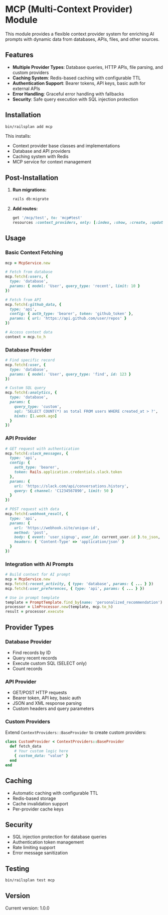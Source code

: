 # MCP (Multi-Context Provider) Module

This module provides a flexible context provider system for enriching AI prompts with dynamic data from databases, APIs, files, and other sources.

## Features

- **Multiple Provider Types**: Database queries, HTTP APIs, file parsing, and custom providers
- **Caching System**: Redis-based caching with configurable TTL
- **Authentication Support**: Bearer tokens, API keys, basic auth for external APIs
- **Error Handling**: Graceful error handling with fallbacks
- **Security**: Safe query execution with SQL injection protection

## Installation

```bash
bin/railsplan add mcp
```

This installs:
- Context provider base classes and implementations
- Database and API providers
- Caching system with Redis
- MCP service for context management

## Post-Installation

1. **Run migrations:**
   ```bash
   rails db:migrate
   ```

2. **Add routes:**
   ```ruby
   get '/mcp/test', to: 'mcp#test'
   resources :context_providers, only: [:index, :show, :create, :update, :destroy]
   ```

## Usage

### Basic Context Fetching
```ruby
mcp = McpService.new

# Fetch from database
mcp.fetch(:users, {
  type: 'database',
  params: { model: 'User', query_type: 'recent', limit: 10 }
})

# Fetch from API
mcp.fetch(:github_data, {
  type: 'api',
  config: { auth_type: 'bearer', token: 'github_token' },
  params: { url: 'https://api.github.com/user/repos' }
})

# Access context data
context = mcp.to_h
```

### Database Provider
```ruby
# Find specific record
mcp.fetch(:user, {
  type: 'database',
  params: { model: 'User', query_type: 'find', id: 123 }
})

# Custom SQL query
mcp.fetch(:analytics, {
  type: 'database',
  params: { 
    query_type: 'custom',
    sql: 'SELECT COUNT(*) as total FROM users WHERE created_at > ?',
    binds: [1.week.ago]
  }
})
```

### API Provider
```ruby
# GET request with authentication
mcp.fetch(:slack_messages, {
  type: 'api',
  config: {
    auth_type: 'bearer',
    token: Rails.application.credentials.slack.token
  },
  params: {
    url: 'https://slack.com/api/conversations.history',
    query: { channel: 'C1234567890', limit: 50 }
  }
})

# POST request with data
mcp.fetch(:webhook_result, {
  type: 'api',
  params: {
    url: 'https://webhook.site/unique-id',
    method: 'post',
    body: { event: 'user_signup', user_id: current_user.id }.to_json,
    headers: { 'Content-Type' => 'application/json' }
  }
})
```

### Integration with AI Prompts
```ruby
# Build context for AI prompt
mcp = McpService.new
mcp.fetch(:recent_activity, { type: 'database', params: { ... } })
mcp.fetch(:user_preferences, { type: 'api', params: { ... } })

# Use in prompt template
template = PromptTemplate.find_by(name: 'personalized_recommendation')
processor = LlmProcessor.new(template, mcp.to_h)
result = processor.execute
```

## Provider Types

### Database Provider
- Find records by ID
- Query recent records
- Execute custom SQL (SELECT only)
- Count records

### API Provider  
- GET/POST HTTP requests
- Bearer token, API key, basic auth
- JSON and XML response parsing
- Custom headers and query parameters

### Custom Providers
Extend `ContextProviders::BaseProvider` to create custom providers:

```ruby
class CustomProvider < ContextProviders::BaseProvider
  def fetch_data
    # Your custom logic here
    { custom_data: "value" }
  end
end
```

## Caching

- Automatic caching with configurable TTL
- Redis-based storage
- Cache invalidation support
- Per-provider cache keys

## Security

- SQL injection protection for database queries
- Authentication token management
- Rate limiting support
- Error message sanitization

## Testing

```bash
bin/railsplan test mcp
```

## Version

Current version: 1.0.0
